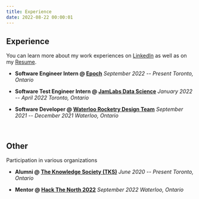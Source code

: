 ```yaml
---
title: Experience
date: 2022-08-22 00:00:01
---
```


## Experience
You can learn more about my work experiences on [LinkedIn](https://www.linkedin.com/in/ryanlam285/) as well as on my [Resume](/resume.pdf).

- **Software Engineer Intern @ [Epoch](https://www.epochapp.com/)**
*September 2022 -- Present*
*Toronto, Ontario*
<!-- *San Francisco, California* -->

<!-- - **Embedded Software Developer @ [Midnight Sun Design Team](https://www.uwmidsun.com/)**
*September 2022 -- Present*
*Waterloo, Ontario* -->

- **Software Test Engineer Intern @ [JamLabs Data Science](https://www.jamlabs.com/)**
*January 2022 -- April 2022*
*Toronto, Ontario*

- **Software Developer @ [Waterloo Rocketry Design Team](https://www.waterloorocketry.com/)**
*September 2021 -- December 2021*
*Waterloo, Ontario*

<!--  -->
<br>
<!--  -->

## Other
Participation in various organizations

- **Alumni @ [The Knowledge Society (TKS)](https://www.tks.world/)**
*June 2020 -- Present*
*Toronto, Ontario*

- **Mentor @ [Hack The North 2022](https://hackthenorth.com/)**
*September 2022* 
*Waterloo, Ontario*